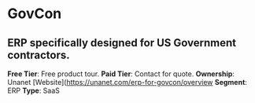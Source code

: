 # GovCon

## ERP specifically designed for US Government contractors.

**Free Tier**: Free product tour.
**Paid Tier**: Contact for quote.
**Ownership**: Unanet
[Website](https://unanet.com/erp-for-govcon/overview
**Segment**: ERP
**Type**: SaaS
